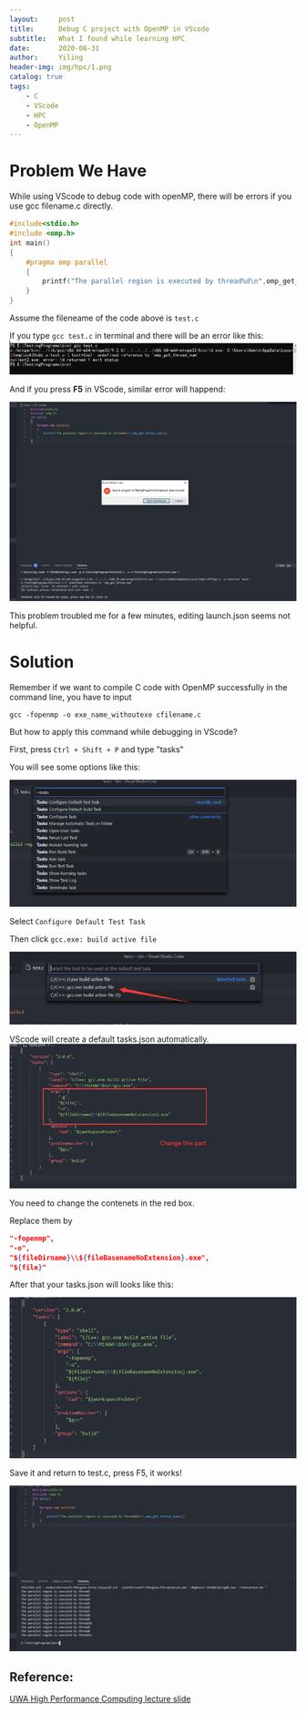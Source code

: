 ```yaml
---
layout:     post
title:      Debug C project with OpenMP in VScode
subtitle:   What I found while learning HPC
date:       2020-06-31
author:     Yiling
header-img: img/hpc/1.png
catalog: true
tags:
    - C
    - VScode
    - HPC
    - OpenMP
---
```


# Problem We Have

While using VScode to debug code with openMP, there will be errors if you use gcc filename.c directly.

```c
#include<stdio.h>
#include <omp.h>
int main()
{
    #pragma omp parallel
    {
        printf("The parallel region is executed by thread%d\n",omp_get_thread_num());
    }
}
```
Assume the fileneame of the code above is `test.c`

If you type `gcc test.c` in terminal and there will be an error like this:
![](\img\hpc\err1.png)

And if you press **F5** in VScode, similar error will happend:

![](\img\hpc\err2.png)

This problem troubled me for a few minutes, editing launch.json seems not helpful.

# Solution

Remember if we want to compile C code with OpenMP successfully in the command line, you have to input

```shell
gcc -fopenmp -o exe_name_withoutexe cfilename.c
```
But how to apply this command while debugging in VScode?

First, press `Ctrl + Shift + P` and type "tasks"

You will see some options like this:

![](\img\hpc\tasks.png)

Select `Configure Default Test Task`

Then click `gcc.exe: build active file`

![](\img\hpc\gcc.png)

VScode will create a default tasks.json automatically.
![](\img\hpc\tasksjson.png)

You need to change the contenets in the red box.

Replace them by
```json
"-fopenmp",
"-o",
"${fileDirname}\\${fileBasenameNoExtension}.exe",
"${file}"
```
After that your tasks.json will looks like this:

![](\img\hpc\tasks2.png)

Save it and return to test.c, press F5, it works!

![](\img\hpc\output.png)


## Reference:

[UWA High Performance Computing lecture slide](https://teaching.csse.uwa.edu.au/units/CITS3402/lectures/index.html)